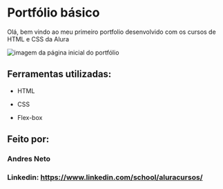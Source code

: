 # Portfólio básico
Olá, bem vindo ao meu primeiro portfolio desenvolvido com os cursos de HTML e CSS da Alura

![imagem da página inicial do portfólio](https://blank)

## Ferramentas utilizadas:

* HTML

* CSS

* Flex-box

## Feito por:

### Andres Neto

### Linkedin: https://www.linkedin.com/school/aluracursos/

